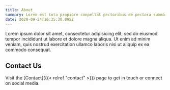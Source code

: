 ```yaml
---
title: About
summary: Lorem est tota propiore conpellat pectoribus de pectora summo.
date: 2020-09-24T16:35:30.095Z
---
```


Lorem ipsum dolor sit amet, consectetur adipisicing elit, sed do eiusmod tempor incididunt ut labore et dolore magna aliqua. Ut enim ad minim veniam, quis nostrud exercitation ullamco laboris nisi ut aliquip ex ea commodo consequat.

## Contact Us

Visit the [Contact]({{< relref "contact" >}}) page to get in touch or connect on social media.
